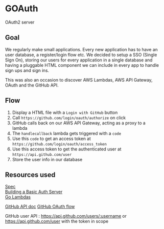 # GOAuth
OAuth2 server

## Goal

We regularly make small applications. Every new application has to have an user
database, a register/login flow etc. We decided to setup a SSO (Single Sign On),
storing our users for every application in a single database and having a
pluggable HTML component we can include in every app to handle sign ups and sign
ins. 

This was also an occasion to discover AWS Lambdas, AWS API Gateway, OAuth and
the GitHub API.

## Flow

1. Display a HTML file with a `Login with GitHub` button
2. Call `https://github.com/login/oauth/authorize` on click
3. GitHub calls back on our AWS API Gateway, acting as a proxy to a lambda
4. The `handlecallback` lambda gets triggered with a `code`
5. Use this `code` to get an access token at `https://github.com/login/oauth/access_token`
6. Use this access token to get the authenticated user at `https://api.github.com/user`
7. Store the user info in our database

## Resources used

[Spec](https://tools.ietf.org/html/rfc6749)  
[Building a Basic Auth Server](https://medium.com/google-cloud/understanding-oauth2-and-building-a-basic-authorization-server-of-your-own-a-beginners-guide-cf7451a16f66)  
[Go Lambdas](https://github.com/eawsy/aws-lambda-go)

[GitHub API doc](https://developer.github.com/v3/)
[GitHub OAuth flow](https://developer.github.com/apps/building-oauth-apps/authorizing-oauth-apps/)

GitHub user API : https://api.github.com/users/:username or 
https://api.github.com/user with the token in scope
